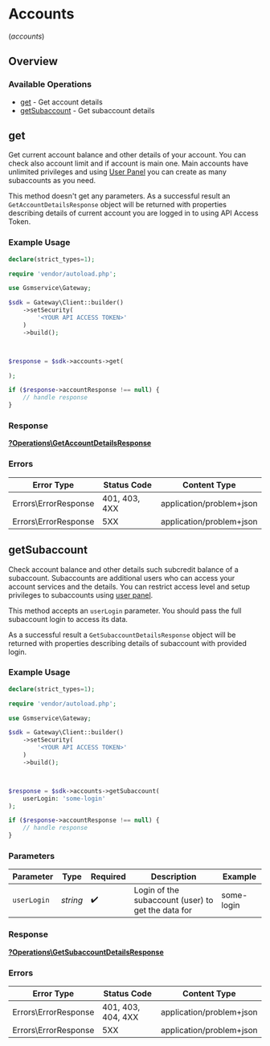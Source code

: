 # Accounts
(*accounts*)

## Overview

### Available Operations

* [get](#get) - Get account details
* [getSubaccount](#getsubaccount) - Get subaccount details

## get

Get current account balance and other details of your account. You can check also account limit and if account is main one. Main accounts have unlimited privileges and using [User Panel](https://panel.szybkisms.pl) you can create as many subaccounts as you need.
 
This method doesn't get any parameters. As a successful result an `GetAccountDetailsResponse` object will be returned with properties describing details of current account you are logged in to using API Access Token.

### Example Usage

```php
declare(strict_types=1);

require 'vendor/autoload.php';

use Gsmservice\Gateway;

$sdk = Gateway\Client::builder()
    ->setSecurity(
        '<YOUR API ACCESS TOKEN>'
    )
    ->build();



$response = $sdk->accounts->get(

);

if ($response->accountResponse !== null) {
    // handle response
}
```

### Response

**[?Operations\GetAccountDetailsResponse](../../Models/Operations/GetAccountDetailsResponse.md)**

### Errors

| Error Type               | Status Code              | Content Type             |
| ------------------------ | ------------------------ | ------------------------ |
| Errors\ErrorResponse     | 401, 403, 4XX            | application/problem+json |
| Errors\ErrorResponse     | 5XX                      | application/problem+json |

## getSubaccount

Check account balance and other details such subcredit balance of a subaccount. Subaccounts are additional users who can access your account services and the details. You can restrict access level and setup privileges to subaccounts using [user panel](https://panel.szybkisms.pl).

This method accepts an `userLogin` parameter. You should pass the full subaccount login to access its data. 

As a successful result a `GetSubaccountDetailsResponse` object will be returned with properties describing details of subaccount with provided login.

### Example Usage

```php
declare(strict_types=1);

require 'vendor/autoload.php';

use Gsmservice\Gateway;

$sdk = Gateway\Client::builder()
    ->setSecurity(
        '<YOUR API ACCESS TOKEN>'
    )
    ->build();



$response = $sdk->accounts->getSubaccount(
    userLogin: 'some-login'
);

if ($response->accountResponse !== null) {
    // handle response
}
```

### Parameters

| Parameter                                          | Type                                               | Required                                           | Description                                        | Example                                            |
| -------------------------------------------------- | -------------------------------------------------- | -------------------------------------------------- | -------------------------------------------------- | -------------------------------------------------- |
| `userLogin`                                        | *string*                                           | :heavy_check_mark:                                 | Login of the subaccount (user) to get the data for | some-login                                         |

### Response

**[?Operations\GetSubaccountDetailsResponse](../../Models/Operations/GetSubaccountDetailsResponse.md)**

### Errors

| Error Type               | Status Code              | Content Type             |
| ------------------------ | ------------------------ | ------------------------ |
| Errors\ErrorResponse     | 401, 403, 404, 4XX       | application/problem+json |
| Errors\ErrorResponse     | 5XX                      | application/problem+json |